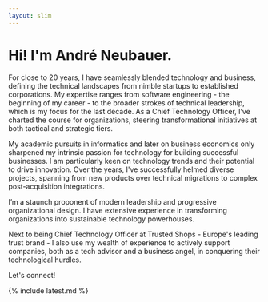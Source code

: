 ```yaml
---
layout: slim
---
```


# Hi! I'm André Neubauer.

For close to 20 years, I have seamlessly blended technology and business, defining the technical landscapes from nimble startups to established corporations. My expertise ranges from software engineering - the beginning of my career - to the broader strokes of technical leadership, which is my focus for the last decade. As a Chief Technology Officer, I’ve charted the course for organizations, steering transformational initiatives at both tactical and strategic tiers.

My academic pursuits in informatics and later on business economics only sharpened my intrinsic passion for technology for building successful businesses. I am particularly keen on technology trends and their potential to drive innovation. Over the years, I've successfully helmed diverse projects, spanning from new products over technical migrations to complex post-acquisition integrations.

I’m a staunch proponent of modern leadership and progressive organizational design. I have extensive experience in transforming organizations into sustainable technology powerhouses.

Next to being Chief Technology Officer at Trusted Shops - Europe's leading trust brand - I also use my wealth of experience to actively support companies, both as a tech advisor and a business angel, in conquering their technological hurdles. 

Let's connect!

{% include latest.md %}